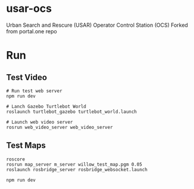 # usar-ocs
Urban Search and Rescure (USAR) Operator Control Station (OCS)
Forked from portal.one repo

# Run

## Test Video
```
# Run test web server
npm run dev

# Lanch Gazebo Turtlebot World
roslaunch turtlebot_gazebo turtlebot_world.launch

# Launch web video server
rosrun web_video_server web_video_server
```

## Test Maps
```
roscore
rosrun map_server m_server willow_test_map.pgm 0.05
roslaunch rosbridge_server rosbridge_websocket.launch

npm run dev
```
